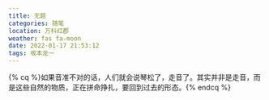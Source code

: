 ```yaml
---
title: 无题
categories: 随笔
location: 万科红郡
weather: fas fa-moon
date: 2022-01-17 21:53:12
tags: 坂本龙一
---
```

{% cq %}如果音准不对的话，人们就会说琴松了，走音了。其实并非是走音，而是这些自然的物质，正在拼命挣扎，要回到过去的形态。{% endcq %}

